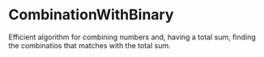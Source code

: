 # CombinationWithBinary
Efficient algorithm for combining numbers and, having a total sum, finding the combinatios that matches with the total sum.
